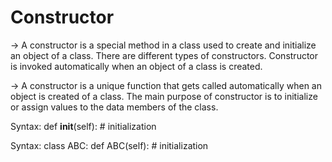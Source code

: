 # Constructor
-> A constructor is a special method in a class used to create and initialize an object of a class. There are different types of constructors. Constructor is invoked automatically when an object of a class is created.

-> A constructor is a unique function that gets called automatically when an object is created of a class. The main purpose of constructor is to initialize or assign values to the data members of the class.

Syntax:
def __init__(self):
    # initialization

Syntax:
class ABC:
    def ABC(self):
    # initialization
